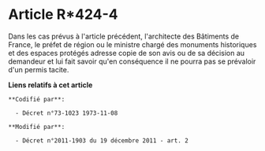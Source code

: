 # Article R*424-4

Dans les cas prévus à l'article précédent, l'architecte des Bâtiments de France, le préfet de région ou le ministre chargé
des monuments historiques et des espaces protégés adresse copie de son avis ou de sa décision au demandeur et lui fait savoir
qu'en conséquence il ne pourra pas se prévaloir d'un permis tacite.

**Liens relatifs à cet article**

	**Codifié par**:

	  - Décret n°73-1023 1973-11-08

	**Modifié par**:

	  - Décret n°2011-1903 du 19 décembre 2011 - art. 2
